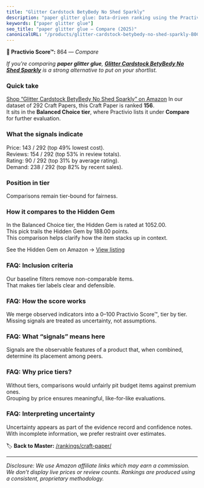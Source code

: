 ```yaml
---
title: "Glitter Cardstock BetyBedy No Shed Sparkly"
description: "paper glitter glue: Data-driven ranking using the Practivio Score™. Positioned by quality, value, demand, findability, momentum."
keywords: ["paper glitter glue"]
seo_title: "paper glitter glue — Compare (2025)"
canonicalURL: "/products/glitter-cardstock-betybedy-no-shed-sparkly-B0CPY3Q6RD/"
---
```


**🛒 Practivio Score™:** 864 — _Compare_


*If you're comparing **paper glitter glue**, **[Glitter Cardstock BetyBedy No Shed Sparkly](https://www.amazon.com/dp/B0CPY3Q6RD?tag=practivio-20)** is a strong alternative to put on your shortlist.*
### Quick take
[Shop “Glitter Cardstock BetyBedy No Shed Sparkly” on Amazon](https://www.amazon.com/dp/B0CPY3Q6RD?tag=practivio-20)
In our dataset of 292 Craft Papers, this Craft Paper is ranked **156**.  
It sits in the **Balanced Choice tier**, where Practivio lists it under **Compare** for further evaluation.

### What the signals indicate
Price: 143 / 292 (top 49% lowest cost).  
Reviews: 154 / 292 (top 53% in review totals).  
Rating: 90 / 292 (top 31% by average rating).  
Demand: 238 / 292 (top 82% by recent sales).

### Position in tier
Comparisons remain tier-bound for fairness.

### How it compares to the Hidden Gem
In the Balanced Choice tier, the Hidden Gem is rated at 1052.00.  
This pick trails the Hidden Gem by 188.00 points.  
This comparison helps clarify how the item stacks up in context.  

See the Hidden Gem on Amazon → [View listing](https://www.amazon.com/dp/B01AW5V7PE?tag=practivio-20)

### FAQ: Inclusion criteria
Our baseline filters remove non-comparable items.  
That makes tier labels clear and defensible.

### FAQ: How the score works
We merge observed indicators into a 0–100 Practivio Score™, tier by tier.  
Missing signals are treated as uncertainty, not assumptions.

### FAQ: What “signals” means here
Signals are the observable features of a product that, when combined, determine its placement among peers.

### FAQ: Why price tiers?
Without tiers, comparisons would unfairly pit budget items against premium ones.  
Grouping by price ensures meaningful, like-for-like evaluations.

### FAQ: Interpreting uncertainty
Uncertainty appears as part of the evidence record and confidence notes.  
With incomplete information, we prefer restraint over estimates.

<!-- Missing template for Compare/CompareWithinPriceClass -->


🏷️ **Back to Master:** [/rankings/craft-paper/](/rankings/craft-paper/)

---
_Disclosure: We use Amazon affiliate links which may earn a commission. We don’t display live prices or review counts. Rankings are produced using a consistent, proprietary methodology._
